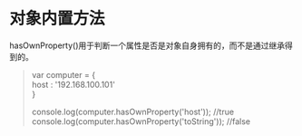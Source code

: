 # 对象内置方法

hasOwnProperty\(\)用于判断一个属性是否是对象自身拥有的，而不是通过继承得到的。

> var computer = {  
>      host : '192.168.100.101'  
> }
>
> console.log\(computer.hasOwnProperty\('host'\)\);           //true  
> console.log\(computer.hasOwnProperty\('toString'\)\);      //false



